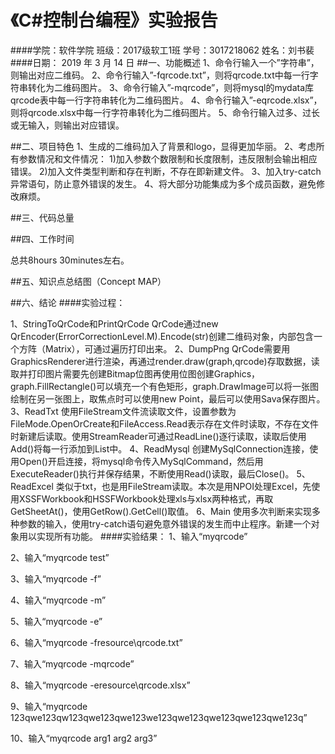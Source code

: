 # 《C#控制台编程》实验报告
####学院：软件学院  班级：2017级软工1班  学号：3017218062   姓名：刘书裴
####日期：  2019  年 3 月 14 日
##一、功能概述
1、命令行输入一个”字符串”，则输出对应二维码。
2、命令行输入”-fqrcode.txt”，则将qrcode.txt中每一行字符串转化为二维码图片。
3、命令行输入”-mqrcode”，则将mysql的mydata库qrcode表中每一行字符串转化为二维码图片。
4、命令行输入”-eqrcode.xlsx”，则将qrcode.xlsx中每一行字符串转化为二维码图片。
5、命令行输入过多、过长或无输入，则输出对应错误。

##二、项目特色
1、生成的二维码加入了背景和logo，显得更加华丽。
2、考虑所有参数情况和文件情况：
1)加入参数个数限制和长度限制，违反限制会输出相应错误。
2)加入文件类型判断和存在判断，不存在即新建文件。
3、加入try-catch异常语句，防止意外错误的发生。
4、将大部分功能集成为多个成员函数，避免修改麻烦。

##三、代码总量
    

##四、工作时间
      

总共8hours 30minutes左右。

##五、知识点总结图（Concept MAP）



##六、结论
####实验过程：

1、StringToQrCode和PrintQrCode
QrCode通过new QrEncoder(ErrorCorrectionLevel.M).Encode(str)创建二维码对象，内部包含一个方阵（Matrix），可通过遍历打印出来。
2、DumpPng
QrCode需要用GraphicsRenderer进行渲染，再通过render.draw(graph,qrcode)存取数据，读取并打印图片需要先创建Bitmap位图再使用位图创建Graphics，graph.FillRectangle()可以填充一个有色矩形，graph.DrawImage可以将一张图绘制在另一张图上，取焦点时可以使用new Point，最后可以使用Sava保存图片。
3、ReadTxt
使用FileStream文件流读取文件，设置参数为FileMode.OpenOrCreate和FileAccess.Read表示存在文件时读取，不存在文件时新建后读取。使用StreamReader可通过ReadLine()逐行读取，读取后使用Add()将每一行添加到List中。
4、ReadMysql
创建MySqlConnection连接，使用Open()开启连接，将mysql命令传入MySqlCommand，然后用ExecuteReader()执行并保存结果，不断使用Read()读取，最后Close()。
5、ReadExcel
类似于txt，也是用FileStream读取。本次是用NPOI处理Excel，先使用XSSFWorkbook和HSSFWorkbook处理xls与xlsx两种格式，再取GetSheetAt()，使用GetRow().GetCell()取值。
6、Main
使用多次判断来实现多种参数的输入，使用try-catch语句避免意外错误的发生而中止程序。新建一个对象用以实现所有功能。
####实验结果：
1、输入“myqrcode”

2、输入“myqrcode test”

3、输入“myqrcode -f”

4、输入“myqrcode -m”

5、输入“myqrcode -e”

6、输入“myqrcode -fresource\qrcode.txt”

7、输入“myqrcode -mqrcode”

8、输入“myqrcode -eresource\qrcode.xlsx”

9、输入“myqrcode 123qwe123qw123qwe123qwe123we123qwe123qwe123qwe123qwe123q”

10、输入“myqrcode arg1 arg2 arg3”

